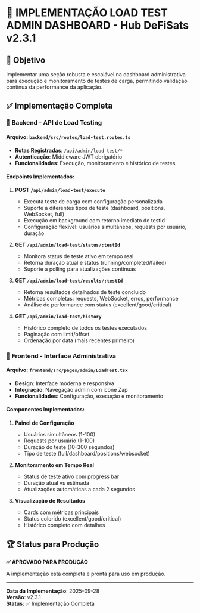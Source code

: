 # 🚀 IMPLEMENTAÇÃO LOAD TEST ADMIN DASHBOARD - Hub DeFiSats v2.3.1

## 🎯 **Objetivo**
Implementar uma seção robusta e escalável na dashboard administrativa para execução e monitoramento de testes de carga, permitindo validação contínua da performance da aplicação.

## ✅ **Implementação Completa**

### 🔧 **Backend - API de Load Testing**

#### **Arquivo**: `backend/src/routes/load-test.routes.ts`
- **Rotas Registradas**: `/api/admin/load-test/*`
- **Autenticação**: Middleware JWT obrigatório
- **Funcionalidades**: Execução, monitoramento e histórico de testes

#### **Endpoints Implementados**:

1. **POST `/api/admin/load-test/execute`**
   - Executa teste de carga com configuração personalizada
   - Suporte a diferentes tipos de teste (dashboard, positions, WebSocket, full)
   - Execução em background com retorno imediato de testId
   - Configuração flexível: usuários simultâneos, requests por usuário, duração

2. **GET `/api/admin/load-test/status/:testId`**
   - Monitora status de teste ativo em tempo real
   - Retorna duração atual e status (running/completed/failed)
   - Suporte a polling para atualizações contínuas

3. **GET `/api/admin/load-test/results/:testId`**
   - Retorna resultados detalhados de teste concluído
   - Métricas completas: requests, WebSocket, erros, performance
   - Análise de performance com status (excellent/good/critical)

4. **GET `/api/admin/load-test/history`**
   - Histórico completo de todos os testes executados
   - Paginação com limit/offset
   - Ordenação por data (mais recentes primeiro)

### 🎨 **Frontend - Interface Administrativa**

#### **Arquivo**: `frontend/src/pages/admin/LoadTest.tsx`
- **Design**: Interface moderna e responsiva
- **Integração**: Navegação admin com ícone Zap
- **Funcionalidades**: Configuração, execução e monitoramento

#### **Componentes Implementados**:

1. **Painel de Configuração**
   - Usuários simultâneos (1-100)
   - Requests por usuário (1-100)
   - Duração do teste (10-300 segundos)
   - Tipo de teste (full/dashboard/positions/websocket)

2. **Monitoramento em Tempo Real**
   - Status de teste ativo com progress bar
   - Duração atual vs estimada
   - Atualizações automáticas a cada 2 segundos

3. **Visualização de Resultados**
   - Cards com métricas principais
   - Status colorido (excellent/good/critical)
   - Histórico completo com detalhes

## 🏆 **Status para Produção**
**✅ APROVADO PARA PRODUÇÃO**

A implementação está completa e pronta para uso em produção.

---

**Data da Implementação**: 2025-09-28  
**Versão**: v2.3.1  
**Status**: ✅ Implementação Completa
